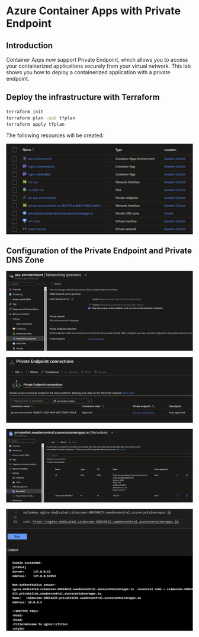 # Azure Container Apps with Private Endpoint

## Introduction

Container Apps now support Private Endpoint, which allows you to access your containerized applications securely from your virtual network. This lab shows you how to deploy a containerized application with a private endpoint.

## Deploy the infrastructure with Terraform

```sh
terraform init
terraform plan -out tfplan
terraform apply tfplan
```

The following resources will be created:

![](images/resources.png)

## Configuration of the Private Endpoint and Private DNS Zone

![](images/pe-aca.png)

![](images/pe-aca-details.png)

![](images/private-dns-zone.png)

![](images/results.png)